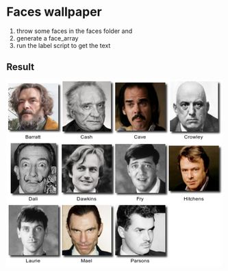 # Faces wallpaper

1. throw some faces in the faces folder and 
2. generate a face_array
3. run the label script to get the text

## Result
![Faces](a_few_good_men.png)
